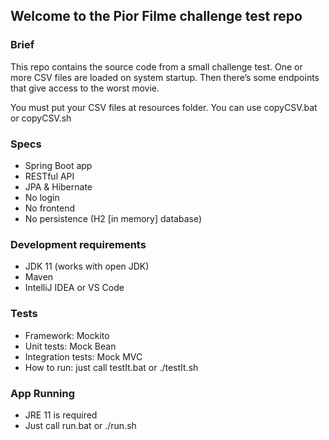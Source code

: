 ## Welcome to the Pior Filme challenge test repo ##

### Brief ###
This repo contains the source code from a small challenge test. One or more CSV files are loaded on system startup. Then there’s some endpoints that give access to the worst movie.

You must put your CSV files at resources folder. You can use copyCSV.bat or copyCSV.sh

### Specs ###
- Spring Boot app
- RESTful API
- JPA & Hibernate
- No login
- No frontend
- No persistence (H2 [in memory] database)

### Development requirements ###
- JDK 11 (works with open JDK)
- Maven
- IntelliJ IDEA or VS Code

### Tests ###
- Framework: Mockito
- Unit tests: Mock Bean
- Integration tests: Mock MVC 
- How to run: just call testIt.bat or ./testIt.sh

### App Running ###
- JRE 11 is required
- Just call run.bat or ./run.sh
